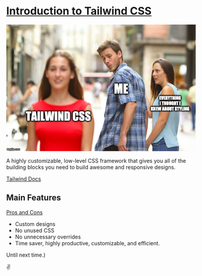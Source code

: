 # [Introduction to Tailwind CSS](https://www.youtube.com/watch?v=mr15Xzb1Ook)

<!-- ![Tailwind In a Nutshell](./Resources/Memes/Tailwind-in-a-nutshell.jpg) -->
<img src="./Resources/Memes/Tailwind-in-a-nutshell.jpg" alt="Tailwind Intro" width=540>

A highly customizable, low-level CSS framework that gives you all of the building blocks you need to build awesome and responsive designs.

[Tailwind Docs](https://tailwindcss.com/docs/installation)

## Main Features

[Pros and Cons](https://www.youtube.com/watch?v=lHZwlzOUOZ4)

- Custom designs
- No unused CSS
- No unnecessary overrides
- Time saver, highly productive, customizable, and efficient.

Until next time.)

✌️
